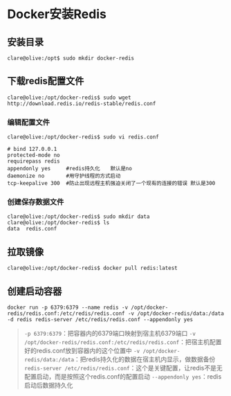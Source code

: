 # Docker安装Redis

## 安装目录

```
clare@olive:/opt$ sudo mkdir docker-redis
```

## 下载redis配置文件

```
clare@olive:/opt/docker-redis$ sudo wget http://download.redis.io/redis-stable/redis.conf
```

### 编辑配置文件

```
clare@olive:/opt/docker-redis$ sudo vi redis.conf
```

```
# bind 127.0.0.1
protected-mode no
requirepass redis
appendonly yes     #redis持久化　　默认是no
daemonize no       #用守护线程的方式启动
tcp-keepalive 300  #防止出现远程主机强迫关闭了一个现有的连接的错误 默认是300
```

### 创建保存数据文件

```
clare@olive:/opt/docker-redis$ sudo mkdir data
clare@olive:/opt/docker-redis$ ls
data  redis.conf
```

## 拉取镜像

```
clare@olive:/opt/docker-redis$ docker pull redis:latest
```

## 创建启动容器

```
docker run -p 6379:6379 --name redis -v /opt/docker-redis/redis.conf:/etc/redis/redis.conf -v /opt/docker-redis/data:/data -d redis redis-server /etc/redis/redis.conf --appendonly yes
```

> `-p 6379:6379`：把容器内的6379端口映射到宿主机6379端口
> `-v /opt/docker-redis/redis.conf:/etc/redis/redis.conf`：把宿主机配置好的redis.conf放到容器内的这个位置中
> `-v /opt/docker-redis/data:/data`：把redis持久化的数据在宿主机内显示，做数据备份
> `redis-server /etc/redis/redis.conf`：这个是关键配置，让redis不是无配置启动，而是按照这个redis.conf的配置启动
> `--appendonly yes`：redis启动后数据持久化

